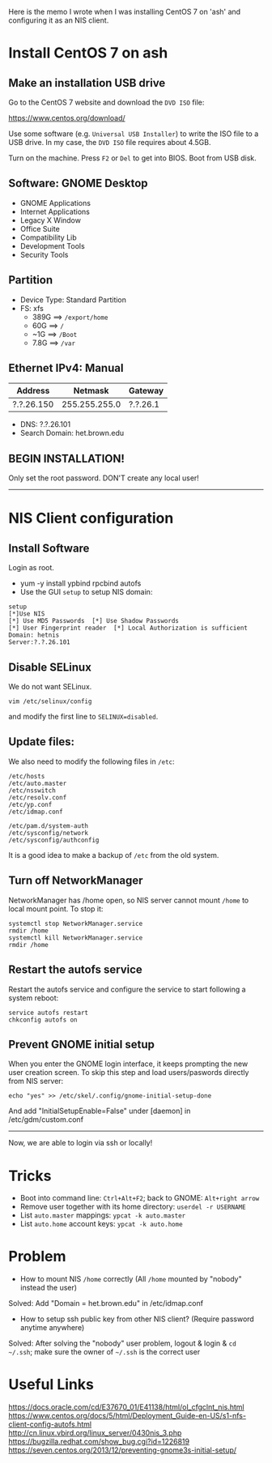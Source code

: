 Here is the memo I wrote when I was installing CentOS 7 on 'ash' and configuring it as an NIS client.

# Install CentOS 7 on ash

## Make an installation USB drive

Go to the CentOS 7 website and download the `DVD ISO` file:

https://www.centos.org/download/

Use some software (e.g. `Universal USB Installer`) to write the ISO file to a USB drive. In my case, the `DVD ISO` file requires about 4.5GB.

Turn on the machine. Press `F2` or `Del` to get into BIOS. Boot from USB disk.

## Software: GNOME Desktop
* GNOME Applications
* Internet Applications
* Legacy X Window
* Office Suite
* Compatibility Lib
* Development Tools
* Security Tools

## Partition
* Device Type: Standard Partition
* FS: xfs
  * 389G ==> `/export/home`
  * 60G  ==> `/`
  * ~1G  ==> `/Boot`
  * 7.8G ==> `/var`

## Ethernet IPv4: Manual
|Address|Netmask|Gateway|
|-------|-------| -------|
|?.?.26.150|255.255.255.0|?.?.26.1|

* DNS: ?.?.26.101
* Search Domain: het.brown.edu

## BEGIN INSTALLATION!
Only set the root password. DON'T create any local user!

------

# NIS Client configuration

## Install Software

Login as root.

*	yum -y install ypbind rpcbind autofs
* Use the GUI `setup` to setup NIS domain:
```
setup
[*]Use NIS  
[*] Use MD5 Passwords  [*] Use Shadow Passwords  
[*] User Fingerprint reader  [*] Local Authorization is sufficient
Domain: hetnis
Server:?.?.26.101
```

## Disable SELinux
We do not want SELinux.
```
vim /etc/selinux/config
```
and modify the first line to `SELINUX=disabled`.

## Update files:
We also need to modify the following files in `/etc`:
```
/etc/hosts
/etc/auto.master
/etc/nsswitch
/etc/resolv.conf
/etc/yp.conf
/etc/idmap.conf

/etc/pam.d/system-auth
/etc/sysconfig/network
/etc/sysconfig/authconfig
```
It is a good idea to make a backup of `/etc` from the old system.

## Turn off NetworkManager

NetworkManager has /home open, so NIS server cannot mount `/home` to local mount point. To stop it:
```
systemctl stop NetworkManager.service
rmdir /home
systemctl kill NetworkManager.service
rmdir /home
```

## Restart the autofs service
Restart the autofs service and configure the service to start following a system reboot:
```
service autofs restart
chkconfig autofs on
```	

## Prevent GNOME initial setup
When you enter the GNOME login interface, it keeps prompting the new user creation screen. To skip this step and load users/paswords directly from NIS server:
```
echo "yes" >> /etc/skel/.config/gnome-initial-setup-done
```
And add "InitialSetupEnable=False" under [daemon] in /etc/gdm/custom.conf

------
Now, we are able to login via ssh or locally!

# Tricks
* Boot into command line: `Ctrl+Alt+F2`; back to GNOME: `Alt+right arrow`
* Remove user together with its home directory: `userdel -r USERNAME`
* List `auto.master` mappings: `ypcat -k auto.master`
* List `auto.home` account keys: `ypcat -k auto.home`

# Problem
* How to mount NIS `/home` correctly (All `/home` mounted by "nobody" instead the user)

Solved: Add "Domain = het.brown.edu" in /etc/idmap.conf
    
* How to setup ssh public key from other NIS client? (Require password anytime anywhere)

Solved: After solving the "nobody" user problem, logout & login & `cd ~/.ssh`; make sure the owner of `~/.ssh` is the correct user

# Useful Links
https://docs.oracle.com/cd/E37670_01/E41138/html/ol_cfgclnt_nis.html
https://www.centos.org/docs/5/html/Deployment_Guide-en-US/s1-nfs-client-config-autofs.html
http://cn.linux.vbird.org/linux_server/0430nis_3.php
https://bugzilla.redhat.com/show_bug.cgi?id=1226819
https://seven.centos.org/2013/12/preventing-gnome3s-initial-setup/
